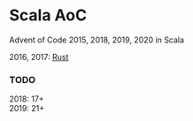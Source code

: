 # Scala AoC
Advent of Code 2015, 2018, 2019, 2020 in Scala

2016, 2017: [Rust](https://github.com/PhuNH/rust_aoc)  

### TODO
2018: 17+  
2019: 21+  

